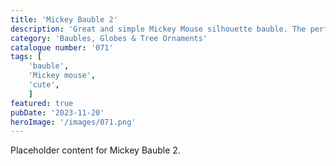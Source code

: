 ```yaml
---
title: 'Mickey Bauble 2'
description: 'Great and simple Mickey Mouse silhouette bauble. The perfect way to glam up your xmas tree'
category: 'Baubles, Globes & Tree Ornaments'
catalogue number: '071'
tags: [
    'bauble', 
    'Mickey mouse',
    'cute', 
    ]
featured: true
pubDate: '2023-11-20'
heroImage: '/images/071.png'
---
```


Placeholder content for Mickey Bauble 2.